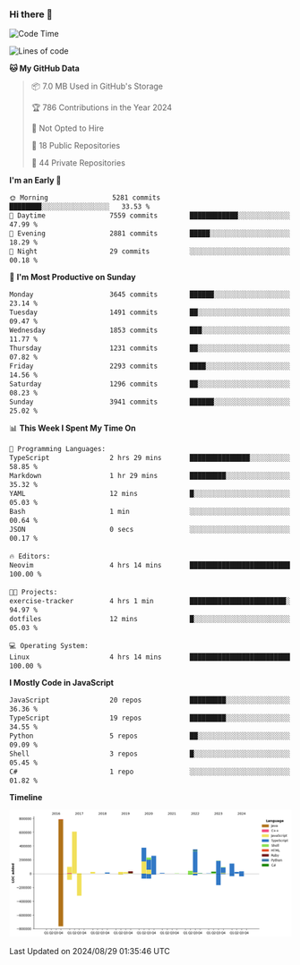 ### Hi there 👋

<!--
**Clumsy-Coder/Clumsy-Coder** is a ✨ _special_ ✨ repository because its `README.md` (this file) appears on your GitHub profile.

Here are some ideas to get you started:

- 🔭 I’m currently working on ...
- 🌱 I’m currently learning ...
- 👯 I’m looking to collaborate on ...
- 🤔 I’m looking for help with ...
- 💬 Ask me about ...
- 📫 How to reach me: ...
- 😄 Pronouns: ...
- ⚡ Fun fact: ...
-->

<!-- anmol098/waka-readme-stats -->
<!--START_SECTION:waka-->
![Code Time](http://img.shields.io/badge/Code%20Time-872%20hrs%2030%20mins-blue)

![Lines of code](https://img.shields.io/badge/From%20Hello%20World%20I%27ve%20Written-3.4%20million%20lines%20of%20code-blue)

**🐱 My GitHub Data** 

> 📦 7.0 MB Used in GitHub's Storage 
 > 
> 🏆 786 Contributions in the Year 2024
 > 
> 🚫 Not Opted to Hire
 > 
> 📜 18 Public Repositories 
 > 
> 🔑 44 Private Repositories 
 > 
**I'm an Early 🐤** 

```text
🌞 Morning                5281 commits        ████████░░░░░░░░░░░░░░░░░   33.53 % 
🌆 Daytime                7559 commits        ████████████░░░░░░░░░░░░░   47.99 % 
🌃 Evening                2881 commits        █████░░░░░░░░░░░░░░░░░░░░   18.29 % 
🌙 Night                  29 commits          ░░░░░░░░░░░░░░░░░░░░░░░░░   00.18 % 
```
📅 **I'm Most Productive on Sunday** 

```text
Monday                   3645 commits        ██████░░░░░░░░░░░░░░░░░░░   23.14 % 
Tuesday                  1491 commits        ██░░░░░░░░░░░░░░░░░░░░░░░   09.47 % 
Wednesday                1853 commits        ███░░░░░░░░░░░░░░░░░░░░░░   11.77 % 
Thursday                 1231 commits        ██░░░░░░░░░░░░░░░░░░░░░░░   07.82 % 
Friday                   2293 commits        ████░░░░░░░░░░░░░░░░░░░░░   14.56 % 
Saturday                 1296 commits        ██░░░░░░░░░░░░░░░░░░░░░░░   08.23 % 
Sunday                   3941 commits        ██████░░░░░░░░░░░░░░░░░░░   25.02 % 
```


📊 **This Week I Spent My Time On** 

```text
💬 Programming Languages: 
TypeScript               2 hrs 29 mins       ███████████████░░░░░░░░░░   58.85 % 
Markdown                 1 hr 29 mins        █████████░░░░░░░░░░░░░░░░   35.32 % 
YAML                     12 mins             █░░░░░░░░░░░░░░░░░░░░░░░░   05.03 % 
Bash                     1 min               ░░░░░░░░░░░░░░░░░░░░░░░░░   00.64 % 
JSON                     0 secs              ░░░░░░░░░░░░░░░░░░░░░░░░░   00.17 % 

🔥 Editors: 
Neovim                   4 hrs 14 mins       █████████████████████████   100.00 % 

🐱‍💻 Projects: 
exercise-tracker         4 hrs 1 min         ████████████████████████░   94.97 % 
dotfiles                 12 mins             █░░░░░░░░░░░░░░░░░░░░░░░░   05.03 % 

💻 Operating System: 
Linux                    4 hrs 14 mins       █████████████████████████   100.00 % 
```

**I Mostly Code in JavaScript** 

```text
JavaScript               20 repos            █████████░░░░░░░░░░░░░░░░   36.36 % 
TypeScript               19 repos            █████████░░░░░░░░░░░░░░░░   34.55 % 
Python                   5 repos             ██░░░░░░░░░░░░░░░░░░░░░░░   09.09 % 
Shell                    3 repos             █░░░░░░░░░░░░░░░░░░░░░░░░   05.45 % 
C#                       1 repo              ░░░░░░░░░░░░░░░░░░░░░░░░░   01.82 % 
```



**Timeline**

![Lines of Code chart](https://raw.githubusercontent.com/Clumsy-Coder/Clumsy-Coder/main/assets/bar_graph.png)


 Last Updated on 2024/08/29 01:35:46 UTC
<!--END_SECTION:waka-->

